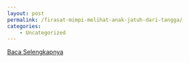 ```yaml
---
layout: post
permalink: /firasat-mimpi-melihat-anak-jatuh-dari-tangga/
categories:
    - Uncategorized
---
```


[Baca Selengkapnya](/06)
